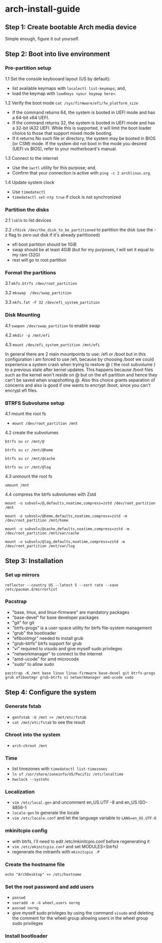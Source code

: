 # arch-install-guide

## Step 1: Create bootable Arch media device
Simple enough, figure it out yourself.

## Step 2: Boot into live environment

### Pre-partition setup
1.1 Set the console keybooard layout (US by default):
- list available keymaps with `localectl list-keymaps`; and,
- load the keymap with `loadkeys <your keymap here>`.
  
1.2 Verify the boot mode
  `cat /sys/firmware/efi/fw_platform_size`
  - If the command returns 64, the system is booted in UEFI mode and has a 64-bit x64 UEFI.
  - If the command returns 32, the system is booted in UEFI mode and has a 32-bit IA32 UEFI. While this is supported, it will limit the boot loader choice to those that support mixed mode booting.
  - If it returns No such file or directory, the system may be booted in BIOS (or CSM) mode.
If the system did not boot in the mode you desired (UEFI vs BIOS), refer to your motherboard's manual.

1.3 Connect to the internet
- Use the `iwctl` utility for this purpose; and,
- Confirm that your connection is active with `ping -c 2 archlinux.org`.

1.4 Update system clock
- Use `timedatectl`
- `timedatectl set-ntp true` if clock is not synchronized

### Partition the disks

2.1 `lsblk` to list devices

2.2 `cfdisk /dev/the_disk_to_be_partitioned` to partition the disk (use the -z flag to zero out disk if it's already partitioned)
- efi boot partition should be 1GiB
- swap should be at least 4GiB (but for my purposes, I will set it equal to my ram (32G)
- rest will go to root partition

### Format the partitions

3.1 `mkfs.btrfs /dev/root_partition`

3.2 `mkswap  /dev/swap_partition`

3.3 `mkfs.fat -F 32 /dev/efi_system_partition`

### Disk Mounting

4.1 `swapon /dev/swap_partition` to enable swap

4.2 `mkdir -p /mnt/efi`

4.3 `mount /dev/efi_system_partition /mnt/efi`

In general there are 2 main mountpoints to use: /efi or /boot but in this configuration i am forced to use /efi, because by choosing /boot we could experience a system crash when trying to restore @ ( the root subvolume ) to a previous state after kernel updates. This happens because /boot files such as the kernel won't reside on @ but on the efi partition and hence they can't be saved when snapshotting @. Also this choice grants separation of concerns and also is good if one wants to encrypt /boot, since you can't encrypt efi files. 

### BTRFS Subvolume setup

4.1 mount the root fs

- `mount /dev/root_partition /mnt`
  
4.2 create the subvolumes

`btrfs su cr /mnt/@`

`btrfs su cr /mnt/@home`

`btrfs su cr /mnt/@cache`

`btrfs su cr /mnt/@log`


4.3 unmount the root fs

`umount /mnt`

4.4 compress the btrfs subvolumes with Zstd

`mount -o subvol=/@,defaults,noatime,compress=zstd /dev/root_partition /mnt`

`mount -o subvol=/@home,defaults,noatime,compress=zstd -m /dev/root_partition /mnt/home`

`mount -o subvol=/@cache,defaults,noatime,compress=zstd -m /dev/root_partition /mnt/var/cache`

`mount -o subvol=/@log,defaults,noatime,compress=zstd -m /dev/root_partition /mnt/var/log`

## Step 3: Installation

### Set up mirrors

`reflector --country US --latest 5 --sort rate --save /etc/pacman.d/mirrorlist`

### Pacstrap

- "base, linux, and linux-firmware" are mandatory packages
- "base-devel" for base developer packages
- "git" for git
- "btrfs-progs" is a user-space utility for btrfs file-system management
- "grub" the bootloader
- "efibootmgr" needed to install grub
- "grub-btrfs" btrfs support for grub
- "vi" required to visudo and give myself sudo privileges 
- "networkmanager" to connect to the internet
- "amd-ucode" for amd microcode
- "sudo" to allow sudo

`pacstrap -K /mnt base linux linux-firmware base-devel git btrfs-progs grub efibootmgr grub-btrfs vi networkmanager amd-ucode sudo`

## Step 4: Configure the system

### Generate fstab

- `genfstab -U /mnt >> /mnt/etc/fstab`
- `cat /mnt/etc/fstab` to see the result

### Chroot into the system

- `arch-chroot /mnt`

### Time

- list timezones with `timedatectl list-timezones`
- `ln sf /usr/share/zoneinfo/US/Pacific /etc/localtime`
- `hwclock --systohc`

### Localization

- `vim /etc/local.gen` and uncomment en_US.UTF -8 and en_US ISO-8856-1
- `locale-gen` to generate the locale
- `vim /etc/locale.conf` and let the language variable to `LANG=en_US.UTF-8`

### mkinitcpio config

- with btrfs, I'll need to edit /etc/mkinitcpio.conf before regenerating it
- `vim /etc/mkinitcpio.conf` and set MODULES=(btrfs)
- regenerate the initramfs with `mkinitcpio -P`

### Create the hostname file

`echo "ArchDesktop" >> /etc/hostname`

### Set the root password and add users

- `passwd`
- `useradd -m -G wheel,users norng`
- `passwd norng`
- give myself sudo privleges by using the command `visudo` and deleting the comment for the wheel group allowing users in the wheel group sudo privileges




### Install bootloader







